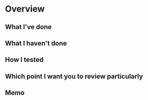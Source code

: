# Overview

## What I've done

## What I haven't done

## How I tested

## Which point I want you to review particularly

## Memo
